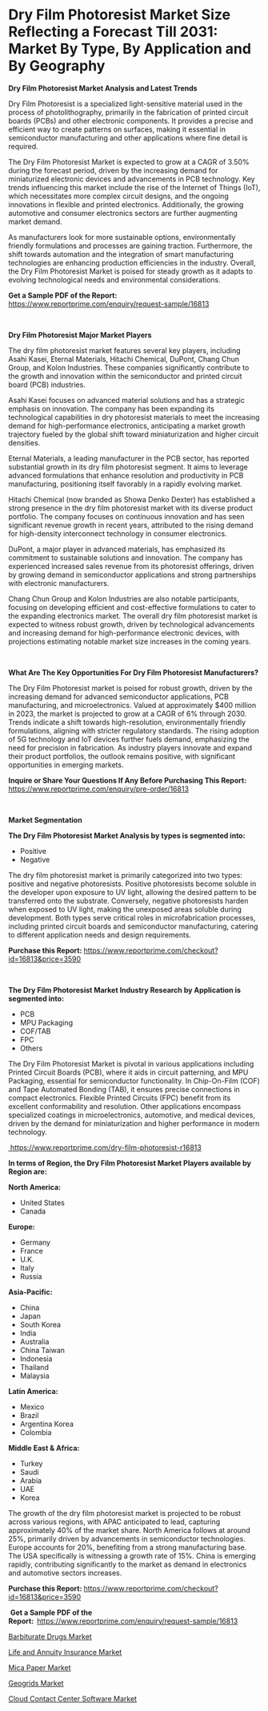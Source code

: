 <p><h1>Dry Film Photoresist Market Size Reflecting a Forecast Till 2031: Market By Type, By Application and By Geography</h1></p><p><strong>Dry Film Photoresist Market Analysis and Latest Trends</strong></p>
<p><p>Dry Film Photoresist is a specialized light-sensitive material used in the process of photolithography, primarily in the fabrication of printed circuit boards (PCBs) and other electronic components. It provides a precise and efficient way to create patterns on surfaces, making it essential in semiconductor manufacturing and other applications where fine detail is required.</p><p>The Dry Film Photoresist Market is expected to grow at a CAGR of 3.50% during the forecast period, driven by the increasing demand for miniaturized electronic devices and advancements in PCB technology. Key trends influencing this market include the rise of the Internet of Things (IoT), which necessitates more complex circuit designs, and the ongoing innovations in flexible and printed electronics. Additionally, the growing automotive and consumer electronics sectors are further augmenting market demand.</p><p>As manufacturers look for more sustainable options, environmentally friendly formulations and processes are gaining traction. Furthermore, the shift towards automation and the integration of smart manufacturing technologies are enhancing production efficiencies in the industry. Overall, the Dry Film Photoresist Market is poised for steady growth as it adapts to evolving technological needs and environmental considerations.</p></p>
<p><strong>Get a Sample PDF of the Report:&nbsp;</strong> <a href="https://www.reportprime.com/enquiry/request-sample/16813?utm_campaign=97&utm_medium=2&utm_source=Github&utm_content=ia&utm_term=24112024&utm_id=dry-film-photoresist">https://www.reportprime.com/enquiry/request-sample/16813</a></p>
<p>&nbsp;</p>
<p><strong>Dry Film Photoresist Major Market Players</strong></p>
<p><p>The dry film photoresist market features several key players, including Asahi Kasei, Eternal Materials, Hitachi Chemical, DuPont, Chang Chun Group, and Kolon Industries. These companies significantly contribute to the growth and innovation within the semiconductor and printed circuit board (PCB) industries.</p><p>Asahi Kasei focuses on advanced material solutions and has a strategic emphasis on innovation. The company has been expanding its technological capabilities in dry photoresist materials to meet the increasing demand for high-performance electronics, anticipating a market growth trajectory fueled by the global shift toward miniaturization and higher circuit densities.</p><p>Eternal Materials, a leading manufacturer in the PCB sector, has reported substantial growth in its dry film photoresist segment. It aims to leverage advanced formulations that enhance resolution and productivity in PCB manufacturing, positioning itself favorably in a rapidly evolving market.</p><p>Hitachi Chemical (now branded as Showa Denko Dexter) has established a strong presence in the dry film photoresist market with its diverse product portfolio. The company focuses on continuous innovation and has seen significant revenue growth in recent years, attributed to the rising demand for high-density interconnect technology in consumer electronics.</p><p>DuPont, a major player in advanced materials, has emphasized its commitment to sustainable solutions and innovation. The company has experienced increased sales revenue from its photoresist offerings, driven by growing demand in semiconductor applications and strong partnerships with electronic manufacturers.</p><p>Chang Chun Group and Kolon Industries are also notable participants, focusing on developing efficient and cost-effective formulations to cater to the expanding electronics market. The overall dry film photoresist market is expected to witness robust growth, driven by technological advancements and increasing demand for high-performance electronic devices, with projections estimating notable market size increases in the coming years.</p></p>
<p>&nbsp;</p>
<p><strong>What Are The Key Opportunities For Dry Film Photoresist Manufacturers?</strong></p>
<p><p>The Dry Film Photoresist market is poised for robust growth, driven by the increasing demand for advanced semiconductor applications, PCB manufacturing, and microelectronics. Valued at approximately $400 million in 2023, the market is projected to grow at a CAGR of 6% through 2030. Trends indicate a shift towards high-resolution, environmentally friendly formulations, aligning with stricter regulatory standards. The rising adoption of 5G technology and IoT devices further fuels demand, emphasizing the need for precision in fabrication. As industry players innovate and expand their product portfolios, the outlook remains positive, with significant opportunities in emerging markets.</p></p>
<p><strong>Inquire or Share Your Questions If Any Before Purchasing This Report:</strong> <a href="https://www.reportprime.com/enquiry/pre-order/16813?utm_campaign=97&utm_medium=2&utm_source=Github&utm_content=ia&utm_term=24112024&utm_id=dry-film-photoresist">https://www.reportprime.com/enquiry/pre-order/16813</a></p>
<p>&nbsp;</p>
<p><strong>Market Segmentation</strong></p>
<p><strong>The Dry Film Photoresist Market Analysis by types is segmented into:</strong></p>
<p><ul><li>Positive</li><li>Negative</li></ul></p>
<p><p>The dry film photoresist market is primarily categorized into two types: positive and negative photoresists. Positive photoresists become soluble in the developer upon exposure to UV light, allowing the desired pattern to be transferred onto the substrate. Conversely, negative photoresists harden when exposed to UV light, making the unexposed areas soluble during development. Both types serve critical roles in microfabrication processes, including printed circuit boards and semiconductor manufacturing, catering to different application needs and design requirements.</p></p>
<p><strong>Purchase this Report:&nbsp;</strong><a href="https://www.reportprime.com/checkout?id=16813&price=3590&utm_campaign=97&utm_medium=2&utm_source=Github&utm_content=ia&utm_term=24112024&utm_id=dry-film-photoresist">https://www.reportprime.com/checkout?id=16813&price=3590</a></p>
<p>&nbsp;</p>
<p><strong>The Dry Film Photoresist Market Industry Research by Application is segmented into:</strong></p>
<p><ul><li>PCB</li><li>MPU Packaging</li><li>COF/TAB</li><li>FPC</li><li>Others</li></ul></p>
<p><p>The Dry Film Photoresist Market is pivotal in various applications including Printed Circuit Boards (PCB), where it aids in circuit patterning, and MPU Packaging, essential for semiconductor functionality. In Chip-On-Film (COF) and Tape Automated Bonding (TAB), it ensures precise connections in compact electronics. Flexible Printed Circuits (FPC) benefit from its excellent conformability and resolution. Other applications encompass specialized coatings in microelectronics, automotive, and medical devices, driven by the demand for miniaturization and higher performance in modern technology.</p></p>
<p><a href="https://www.reportprime.com/dry-film-photoresist-r16813?utm_campaign=97&utm_medium=2&utm_source=Github&utm_content=ia&utm_term=24112024&utm_id=dry-film-photoresist">&nbsp;https://www.reportprime.com/dry-film-photoresist-r16813</a></p>
<p><strong>In terms of Region, the Dry Film Photoresist Market Players available by Region are:</strong></p>
<p>
    <p> <strong> North America: </strong>
        <ul>
            <li>United States</li>
            <li>Canada</li>
        </ul>
        </p> 
    <p> <strong> Europe: </strong>
        <ul>
            <li>Germany</li>
            <li>France</li>
            <li>U.K.</li>
            <li>Italy</li>
            <li>Russia</li>
        </ul>
        </p> 
    <p> <strong> Asia-Pacific: </strong>
        <ul>
            <li>China</li>
            <li>Japan</li>
            <li>South Korea</li>
            <li>India</li>
            <li>Australia</li>
            <li>China Taiwan</li>
            <li>Indonesia</li>
            <li>Thailand</li>
            <li>Malaysia</li>
        </ul>
        </p> 
    <p> <strong> Latin America: </strong>
        <ul>
            <li>Mexico</li>
            <li>Brazil</li>
            <li>Argentina Korea</li>
            <li>Colombia</li>
        </ul>
        </p> 
    <p> <strong> Middle East & Africa: </strong>
        <ul>
            <li>Turkey</li>
            <li>Saudi</li>
            <li>Arabia</li>
            <li>UAE</li>
            <li>Korea</li>
        </ul>
    </p>
    </p>
<p><p>The growth of the dry film photoresist market is projected to be robust across various regions, with APAC anticipated to lead, capturing approximately 40% of the market share. North America follows at around 25%, primarily driven by advancements in semiconductor technologies. Europe accounts for 20%, benefiting from a strong manufacturing base. The USA specifically is witnessing a growth rate of 15%. China is emerging rapidly, contributing significantly to the market as demand in electronics and automotive sectors increases.</p></p>
<p><strong>Purchase this Report: </strong><a href="https://www.reportprime.com/checkout?id=16813&price=3590&utm_campaign=97&utm_medium=2&utm_source=Github&utm_content=ia&utm_term=24112024&utm_id=dry-film-photoresist">https://www.reportprime.com/checkout?id=16813&price=3590</a></p>
<p>&nbsp;<strong>Get a Sample PDF of the Report:&nbsp;&nbsp;</strong><a href="https://www.reportprime.com/enquiry/request-sample/16813?utm_campaign=97&utm_medium=2&utm_source=Github&utm_content=ia&utm_term=24112024&utm_id=dry-film-photoresist">https://www.reportprime.com/enquiry/request-sample/16813</a></p>
<p><strong></strong></p>
<p><p><a href="https://www.linkedin.com/pulse/barbiturate-drugs-market-forecast-strategic-opportunities-industry-3nthf?utm_campaign=97&utm_medium=2&utm_source=Github&utm_content=ia&utm_term=24112024&utm_id=dry-film-photoresist">Barbiturate Drugs Market</a></p><p><a href="https://issuu.com/reportprime-2/docs/life-and-annuity-insurance-market-s_bdd1e949d6c311?utm_campaign=97&utm_medium=2&utm_source=Github&utm_content=ia&utm_term=24112024&utm_id=dry-film-photoresist">Life and Annuity Insurance Market</a></p><p><a href="https://github.com/pagemarshell43396/Market-Research-Report-List-1/blob/main/mica-paper-market.md?utm_campaign=97&utm_medium=2&utm_source=Github&utm_content=ia&utm_term=24112024&utm_id=dry-film-photoresist">Mica Paper Market</a></p><p><a href="https://github.com/stephaniwo144/Market-Research-Report-List-1/blob/main/geogrids-market.md?utm_campaign=97&utm_medium=2&utm_source=Github&utm_content=ia&utm_term=24112024&utm_id=dry-film-photoresist">Geogrids Market</a></p><p><a href="https://issuu.com/reportprime-2/docs/cloud-contact-center-software-marke_201d37f202accd?utm_campaign=97&utm_medium=2&utm_source=Github&utm_content=ia&utm_term=24112024&utm_id=dry-film-photoresist">Cloud Contact Center Software Market</a></p></p>